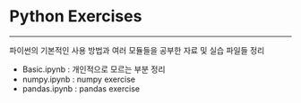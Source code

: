 #  Python Exercises
---
파이썬의 기본적인 사용 방법과 여러 모듈들을 공부한 자료 및 실습 파일들 정리
- Basic.ipynb : 개인적으로 모르는 부분 정리
- numpy.ipynb : numpy exercise
- pandas.ipynb : pandas exercise
